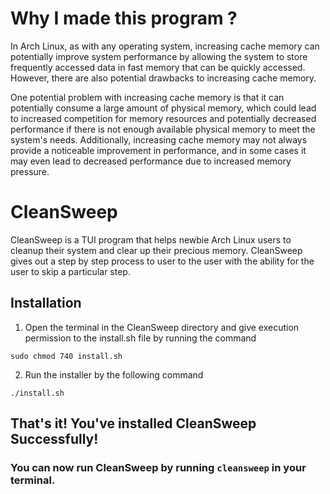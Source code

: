# Why I made this program ?

In Arch Linux, as with any operating system, increasing cache memory can potentially improve system performance by allowing the system to store frequently accessed data in fast memory that can be quickly accessed. However, there are also potential drawbacks to increasing cache memory.

One potential problem with increasing cache memory is that it can potentially consume a large amount of physical memory, which could lead to increased competition for memory resources and potentially decreased performance if there is not enough available physical memory to meet the system's needs. Additionally, increasing cache memory may not always provide a noticeable improvement in performance, and in some cases it may even lead to decreased performance due to increased memory pressure.

# CleanSweep

CleanSweep is a TUI program that helps newbie Arch Linux users to cleanup their system and clear up their precious memory. CleanSweep gives out a step by step process to user to the user with the ability for the user to skip a particular step.

## Installation

1. Open the terminal in the CleanSweep directory and give execution permission to the install.sh file by running the command 
```
sudo chmod 740 install.sh
```

2. Run the installer by the following command
```
./install.sh
```

## That's it! You've installed CleanSweep Successfully!

### You can now run CleanSweep by running ```cleansweep``` in your terminal.
